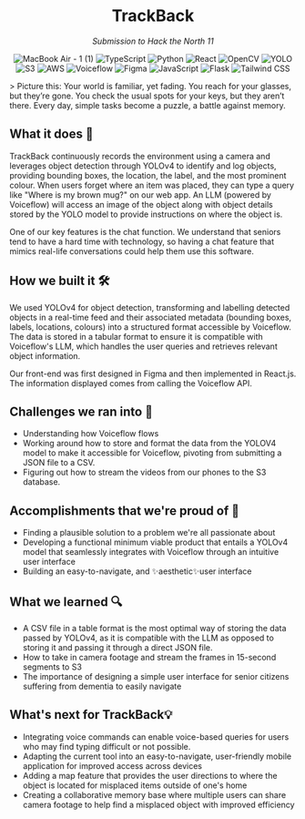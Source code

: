 <div align="center">

# TrackBack
<i> Submission to Hack the North 11 </i>
  
![MacBook Air - 1 (1)](https://github.com/user-attachments/assets/3ac05f13-0da3-42b0-9af6-17fe09ecb854)
![TypeScript](https://img.shields.io/badge/TypeScript-007ACC?style=for-the-badge&logo=typescript&logoColor=white)
![Python](https://img.shields.io/badge/Python-3776AB?style=for-the-badge&logo=python&logoColor=white)
![React](https://img.shields.io/badge/React-61DAFB?style=for-the-badge&logo=react&logoColor=black)
![OpenCV](https://img.shields.io/badge/OpenCV-5C3EE8?style=for-the-badge&logo=opencv&logoColor=white)
![YOLO](https://img.shields.io/badge/YOLO-00FFFF?style=for-the-badge)
![S3](https://img.shields.io/badge/S3-569A31?style=for-the-badge&logo=amazon-s3&logoColor=white)
![AWS](https://img.shields.io/badge/AWS-232F3E?style=for-the-badge&logo=amazon-aws&logoColor=white)
![Voiceflow](https://img.shields.io/badge/Voiceflow-1F2937?style=for-the-badge)
![Figma](https://img.shields.io/badge/Figma-F24E1E?style=for-the-badge&logo=figma&logoColor=white)
![JavaScript](https://img.shields.io/badge/JavaScript-F7DF1E?style=for-the-badge&logo=javascript&logoColor=black)
![Flask](https://img.shields.io/badge/Flask-000000?style=for-the-badge&logo=flask&logoColor=white)
![Tailwind CSS](https://img.shields.io/badge/Tailwind_CSS-06B6D4?style=for-the-badge&logo=tailwind-css&logoColor=white)
</div>
> Picture this: 
Your world is familiar, yet fading. You reach for your glasses, but they’re gone. You check the usual spots for your keys, but they aren’t there. Every day, simple tasks become a puzzle, a battle against memory.

## What it does 🧠
TrackBack continuously records the environment using a camera and leverages object detection through YOLOv4 to identify and log objects, providing bounding boxes, the location, the label, and the most prominent colour. When users forget where an item was placed, they can type a query like "Where is my brown mug?" on our web app. An LLM (powered by Voiceflow) will access an image of the object along with object details stored by the YOLO model to provide instructions on where the object is.

One of our key features is the chat function. We understand that seniors tend to have a hard time with technology, so having a chat feature that mimics real-life conversations could help them use this software. 

## How we built it 🛠️
We used YOLOv4 for object detection, transforming and labelling detected objects in a real-time feed and their associated metadata (bounding boxes, labels, locations, colours) into a structured format accessible by Voiceflow. The data is stored in a tabular format to ensure it is compatible with Voiceflow's LLM, which handles the user queries and retrieves relevant object information. 

Our front-end was first designed in Figma and then implemented in React.js. The information displayed comes from calling the Voiceflow API.

## Challenges we ran into 🧗
- Understanding how Voiceflow flows
- Working around how to store and format the data from the YOLOV4 model to make it accessible for Voiceflow, pivoting from submitting a JSON file to a CSV.
- Figuring out how to stream the videos from our phones to the S3 database.

## Accomplishments that we're proud of 🌟
- Finding a plausible solution to a problem we're all passionate about
- Developing a functional minimum viable product that entails a YOLOv4 model that seamlessly integrates with Voiceflow through an intuitive user interface
- Building an easy-to-navigate, and ✨aesthetic✨user interface

## What we learned 🔍
- A CSV file in a table format is the most optimal way of storing the data passed by YOLOv4, as it is compatible with the LLM as opposed to storing it and passing it through a direct JSON file.
- How to take in camera footage and stream the frames in 15-second segments to S3 
- The importance of designing a simple user interface for senior citizens suffering from dementia to easily navigate 

## What's next for TrackBack💡
- Integrating voice commands can enable voice-based queries for users who may find typing difficult or not possible. 
- Adapting the current tool into an easy-to-navigate, user-friendly mobile application for improved access across devices 
- Adding a map feature that provides the user directions to where the object is located for misplaced items outside of one's home
- Creating a collaborative memory base where multiple users can share camera footage to help find a misplaced object with improved efficiency 
